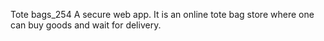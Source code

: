 Tote bags_254 
A secure web app. It is an online tote bag store where one can buy goods and wait for delivery.
